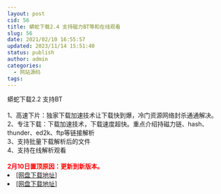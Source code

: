 ```yaml
---
layout: post
cid: 56
title: 蟒蛇下载2.4 支持磁力BT等和在线观看
slug: 56
date: 2021/02/10 16:55:57
updated: 2023/11/14 15:51:40
status: publish
author: admin
categories: 
  - 网站源码
tags: 
---
```



<div alt="潮男心博客 www.cnx0.com" >
				<div>蟒蛇下载2.2 支持BT</div>
<div> </div>
<div>1、高速下片：独家下载加速技术让下载快到爆，冷门资源网络封杀通通解决。</div>
<div>2、专注下载：下载加速技术，下载速度超快。重点介绍持磁力链、hash、thunder、ed2k、ftp等链接解析</div>
<div>3、支持批量下载解析后的文件</div>
<div>4、支持在线解析观看</div>
<div> </div>
<div><span style="color: rgb(255, 0, 0);"><strong>2月10日置顶原因：更新到新版本。</strong></span></div><li><a href="https://pan.baidu.com/s/1iJcYCgVi6z-Zd_8Uh9lGYA" target="_blank">[网盘下载地址]</a></li>
<li><a href="https://yewu.lanzous.com/i6jYPlj45yd" target="_blank">[网盘下载地址]</a></li>			</div>
			